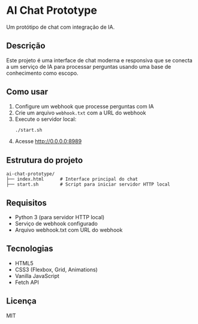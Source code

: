 # AI Chat Prototype

Um protótipo de chat com integração de IA.

## Descrição

Este projeto é uma interface de chat moderna e responsiva que se conecta a um serviço de IA para processar perguntas usando uma base de conhecimento como escopo.

## Como usar

1. Configure um webhook que processe perguntas com IA
2. Crie um arquivo `webhook.txt` com a URL do webhook
3. Execute o servidor local:
   ```bash
   ./start.sh
   ```
4. Acesse http://0.0.0.0:8989

## Estrutura do projeto

```
ai-chat-prototype/
├── index.html      # Interface principal do chat
├── start.sh        # Script para iniciar servidor HTTP local
```

## Requisitos

- Python 3 (para servidor HTTP local)
- Serviço de webhook configurado
- Arquivo webhook.txt com URL do webhook

## Tecnologias

- HTML5
- CSS3 (Flexbox, Grid, Animations)
- Vanilla JavaScript
- Fetch API

## Licença

MIT
